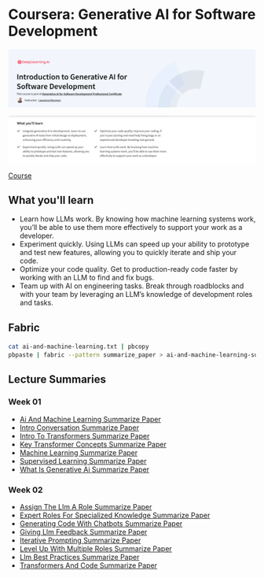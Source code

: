 # Coursera: Generative AI for Software Development

![header](../assets/intro-header.png)

![about](../assets/intro-about.png)

[Course](https://www.coursera.org/professional-certificates/generative-ai-for-software-development)

## What you'll learn

- Learn how LLMs work. By knowing how machine learning systems work, you’ll be able to use them more effectively to support your work as a developer.
- Experiment quickly. Using LLMs can speed up your ability to prototype and test new features, allowing you to quickly iterate and ship your code.
- Optimize your code quality. Get to production-ready code faster by working with an LLM to find and fix bugs.
- Team up with AI on engineering tasks. Break through roadblocks and with your team by leveraging an LLM’s knowledge of development roles and tasks.

## Fabric

```sh
cat ai-and-machine-learning.txt | pbcopy
pbpaste | fabric --pattern summarize_paper > ai-and-machine-learning-summarize-paper.md
```

## Lecture Summaries

<!-- BEGIN SUMMARIES -->

### Week 01

- [Ai And Machine Learning Summarize Paper](transcripts/summaries/week-01/ai-and-machine-learning-summarize-paper.md)
- [Intro Conversation Summarize Paper](transcripts/summaries/week-01/intro-conversation-summarize-paper.md)
- [Intro To Transformers Summarize Paper](transcripts/summaries/week-01/intro-to-transformers-summarize-paper.md)
- [Key Transformer Concepts Summarize Paper](transcripts/summaries/week-01/key-transformer-concepts-summarize-paper.md)
- [Machine Learning Summarize Paper](transcripts/summaries/week-01/machine-learning-summarize-paper.md)
- [Supervised Learning Summarize Paper](transcripts/summaries/week-01/supervised-learning-summarize-paper.md)
- [What Is Generative Ai Summarize Paper](transcripts/summaries/week-01/what-is-generative-ai-summarize-paper.md)

### Week 02

- [Assign The Llm A Role Summarize Paper](transcripts/summaries/week-02/assign-the-llm-a-role-summarize-paper.md)
- [Expert Roles For Specialized Knowledge Summarize Paper](transcripts/summaries/week-02/expert-roles-for-specialized-knowledge-summarize-paper.md)
- [Generating Code With Chatbots Summarize Paper](transcripts/summaries/week-02/generating-code-with-chatbots-summarize-paper.md)
- [Giving Llm Feedback Summarize Paper](transcripts/summaries/week-02/giving-llm-feedback-summarize-paper.md)
- [Iterative Prompting Summarize Paper](transcripts/summaries/week-02/iterative-prompting-summarize-paper.md)
- [Level Up With Multiple Roles Summarize Paper](transcripts/summaries/week-02/level-up-with-multiple-roles-summarize-paper.md)
- [Llm Best Practices Summarize Paper](transcripts/summaries/week-02/llm-best-practices-summarize-paper.md)
- [Transformers And Code Summarize Paper](transcripts/summaries/week-02/transformers-and-code-summarize-paper.md)

<!-- END SUMMARIES -->
